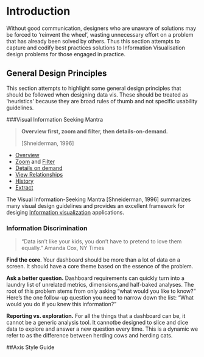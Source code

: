 # Introduction

Without good communication, designers who are unaware of solutions may be forced to ‘reinvent the wheel’, wasting unnecessary effort on a problem that has already been solved by others. Thus this section attempts to capture and codify  best practices solutions to Information Visualisation design problems for those engaged in practice.

## General Design Principles

This section attempts to highlight some general design principles that should be followed when designing data vis. These should be treated as 'heuristics' because they are broad rules of thumb and not specific usability guidelines.

###Visual Information Seeking Mantra

> **Overview first, zoom and filter, then details-on-demand.** 
>
> [Shneiderman, 1996]

- [Overview](http://www.infovis-wiki.net/index.php?title=Overview)
- [Zoom](http://www.infovis-wiki.net/index.php?title=Zoom) and [Filter](http://www.infovis-wiki.net/index.php?title=Filtering)
- [Details on demand](http://www.infovis-wiki.net/index.php?title=Details_on_demand)
- [View Relationships](http://www.infovis-wiki.net/index.php?title=View_Relationships&action=edit&redlink=1)
- [History](http://www.infovis-wiki.net/index.php?title=History&action=edit&redlink=1)
- [Extract](http://www.infovis-wiki.net/index.php?title=Extract&action=edit&redlink=1)

The Visual Information-Seeking Mantra [Shneiderman, 1996] summarizes many visual design guidelines and provides an excellent framework for desiging [Information visualization](http://www.infovis-wiki.net/index.php?title=Information_visualization) applications.

### Information Discrimination

> “Data isn’t like your kids, you don’t have to pretend to love them equally.”
> Amanda Cox, NY Times



**Find the core**. Your dashboard should be more than a lot of data on a screen. It should have a core theme based on the essence of the problem.

**Ask a better question.** Dashboard requirements can quickly turn into a laundry list of unrelated metrics, dimensions,and half-baked analyses. The root of this problem stems from only asking “what would you like to know?” Here’s the one follow-up question you need to narrow down the list: “What would you do if you knew this information?” 

**Reporting vs. exploration.** For all the things that a dashboard can be, it cannot be a generic analysis tool. It cannotbe designed to slice and dice data to explore and answer a new question every time. This is a dynamic we refer to as the difference between herding cows and herding cats. 


##Axis Style Guide

